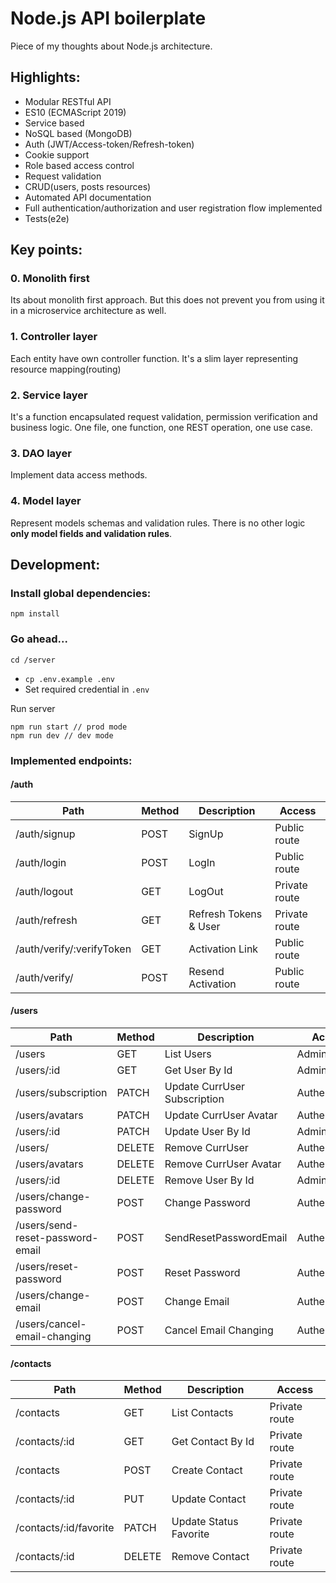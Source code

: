 # Node.js API boilerplate

Piece of my thoughts about Node.js architecture.

## Highlights:

- Modular RESTful API
- ES10 (ECMAScript 2019)
- Service based
- NoSQL based (MongoDB)
- Auth (JWT/Access-token/Refresh-token)
- Cookie support
- Role based access control
- Request validation
- CRUD(users, posts resources)
- Automated API documentation
- Full authentication/authorization and user registration flow implemented
- Tests(e2e)

## Key points:

### 0. Monolith first

Its about monolith first approach. But this does not prevent you from using it in a microservice architecture as well.

### 1. Controller layer

Each entity have own controller function. It's a slim layer representing resource mapping(routing)

### 2. Service layer

It's a function encapsulated request validation, permission verification and business logic. One file, one function, one REST operation, one use case.

### 3. DAO layer

Implement data access methods.

### 4. Model layer

Represent models schemas and validation rules. There is no other logic **only model fields and validation rules**.

## Development:

### Install global dependencies:

```
npm install
```

### Go ahead...

```
cd /server
```

- `cp .env.example .env`
- Set required credential in `.env`

Run server

```
npm run start // prod mode
npm run dev // dev mode
```

### Implemented endpoints:

#### /auth

| Path                      | Method | Description           | Access        |
| ------------------------- | ------ | --------------------- | ------------- |
| /auth/signup              | POST   | SignUp                | Public route  |
| /auth/login               | POST   | LogIn                 | Public route  |
| /auth/logout              | GET    | LogOut                | Private route |
| /auth/refresh             | GET    | Refresh Tokens & User | Private route |
| /auth/verify/:verifyToken | GET    | Activation Link       | Public route  |
| /auth/verify/             | POST   | Resend Activation     | Public route  |

#### /users

| Path                             | Method | Description                  | Access        |
| -------------------------------- | ------ | ---------------------------- | ------------- |
| /users                           | GET    | List Users                   | Admin         |
| /users/:id                       | GET    | Get User By Id               | Admin         |
| /users/subscription              | PATCH  | Update CurrUser Subscription | Authenticated |
| /users/avatars                   | PATCH  | Update CurrUser Avatar       | Authenticated |
| /users/:id                       | PATCH  | Update User By Id            | Admin         |
| /users/                          | DELETE | Remove CurrUser              | Authenticated |
| /users/avatars                   | DELETE | Remove CurrUser Avatar       | Authenticated |
| /users/:id                       | DELETE | Remove User By Id            | Admin         |
| /users/change-password           | POST   | Change Password              | Authenticated |
| /users/send-reset-password-email | POST   | SendResetPasswordEmail       | Authenticated |
| /users/reset-password            | POST   | Reset Password               | Authenticated |
| /users/change-email              | POST   | Change Email                 | Authenticated |
| /users/cancel-email-changing     | POST   | Cancel Email Changing        | Authenticated |

#### /contacts

| Path                   | Method | Description            | Access        |
| ---------------------- | ------ | ---------------------- | ------------- |
| /contacts              | GET    | List Contacts          | Private route |
| /contacts/:id          | GET    | Get Contact By Id      | Private route |
| /contacts              | POST   | Create Contact         | Private route |
| /contacts/:id          | PUT    | Update Contact         | Private route |
| /contacts/:id/favorite | PATCH  | Update Status Favorite | Private route |
| /contacts/:id          | DELETE | Remove Contact         | Private route |
